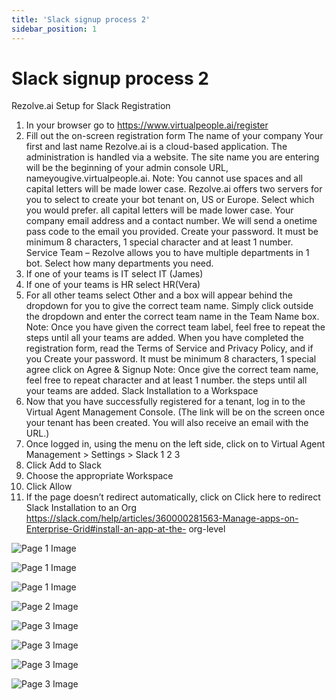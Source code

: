 ```yaml
---
title: 'Slack signup process 2'
sidebar_position: 1
---
```



# Slack signup process 2

Rezolve.ai Setup for Slack
Registration
1. In your browser go to https://www.virtualpeople.ai/register
2. Fill out the on-screen registration form
The name of your company
Your first and last name
Rezolve.ai is a cloud-based application. The administration is handled via
a website. The site name you are entering will be the beginning of your
admin console URL, nameyougive.virtualpeople.ai. Note: You cannot use
spaces and all capital letters will be made lower case.
Rezolve.ai offers two servers for you to select to create your bot tenant
on, US or Europe. Select which you would prefer.
all capital letters will be made lower case.
Your company email address and a contact number. We will send a
onetime pass code to the email you provided.
Create your password. It must be minimum 8 characters, 1 special
character and at least 1 number.
Service Team – Rezolve allows you to have multiple departments in 1
bot. Select how many departments you need.
1. If one of your teams is IT select IT (James)
2. If one of your teams is HR select HR(Vera)
3. For all other teams select Other and a box will appear behind the
dropdown for you to give the correct team name. Simply click
outside the dropdown and enter the correct team name in the
Team Name box.
Note: Once you have given the correct team label, feel free to repeat
the steps until all your teams are added.
When you have completed the registration form, read
the Terms of Service and Privacy Policy, and if you
Create your password. It must be minimum 8 characters, 1 special
agree click on Agree & Signup Note: Once give the correct team name, feel free to repeat
character and at least 1 number.
the steps until all your teams are added.
Slack Installation to a Workspace
1. Now that you have successfully registered for a tenant, log in to the Virtual Agent Management
Console. (The link will be on the screen once your tenant has been created. You will also
receive an email with the URL.)
2. Once logged in, using the menu on the left side, click on to Virtual Agent Management >
Settings &gt; Slack
1
2
3
3. Click Add to Slack
4. Choose the appropriate Workspace
5. Click Allow
6. If the page doesn’t redirect automatically, click on Click here to redirect
Slack Installation to an Org
https://slack.com/help/articles/360000281563-Manage-apps-on-Enterprise-Grid#install-an-app-at-the-
org-level

![Page 1 Image](/img/reference/images/Slack-signup-process-2_page1_2.png)

![Page 1 Image](/img/reference/images/Slack-signup-process-2_page1_3.jpeg)

![Page 1 Image](/img/reference/images/Slack-signup-process-2_page1_4.jpeg)

![Page 2 Image](/img/reference/images/Slack-signup-process-2_page2_2.png)

![Page 3 Image](/img/reference/images/Slack-signup-process-2_page3_2.png)

![Page 3 Image](/img/reference/images/Slack-signup-process-2_page3_3.png)

![Page 3 Image](/img/reference/images/Slack-signup-process-2_page3_4.png)

![Page 3 Image](/img/reference/images/Slack-signup-process-2_page3_5.png)

